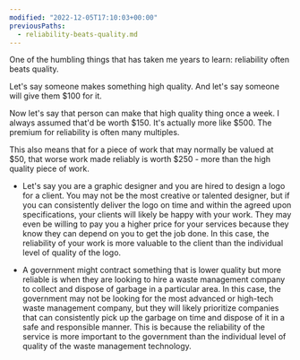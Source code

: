 ```yaml
---
modified: "2022-12-05T17:10:03+00:00"
previousPaths:
  - reliability-beats-quality.md
---
```

 

One of the humbling things that has taken me years to learn: reliability often beats quality.

Let's say someone makes something high quality. And let's say someone will give them $100 for it.

Now let's say that person can make that high quality thing once a week. I always assumed that'd be worth $150.  It's actually more like $500. The premium for reliability is often many multiples.

This also means that for a piece of work that may normally be valued at $50, that worse work made reliably is worth $250 - more than the high quality piece of work.

- Let's say you are a graphic designer and you are hired to design a logo for a client. You may not be the most creative or talented designer, but if you can consistently deliver the logo on time and within the agreed upon specifications, your clients will likely be happy with your work. They may even be willing to pay you a higher price for your services because they know they can depend on you to get the job done. In this case, the reliability of your work is more valuable to the client than the individual level of quality of the logo.

- A government might contract something that is lower quality but more reliable is when they are looking to hire a waste management company to collect and dispose of garbage in a particular area. In this case, the government may not be looking for the most advanced or high-tech waste management company, but they will likely prioritize companies that can consistently pick up the garbage on time and dispose of it in a safe and responsible manner. This is because the reliability of the service is more important to the government than the individual level of quality of the waste management technology.

